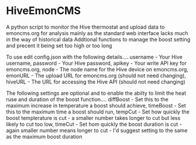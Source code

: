# HiveEmonCMS

A python script to monitor the Hive thermostat and upload data to emoncms.org for analysis mainly as the standard web interface lacks much in the way of historical data
Addtional functions to manage the boost setting and precent it being set too high or too long

To use edit config.json with the following details....
username - Your Hive username,
password - Your Hive password,
apikey - Your write API key for emoncms.org,
node - The node name for the Hive device on emoncms.org,
emonURL - The upload URL for emoncms.org (should not need changing),
hiveURL - The URL for accessing the Hive API (should not need changing)

The following settings are optional and to enable the abilty to limit the heat ruse and duration of the boost function....
diffBoost - Set this to the maximum increase in temperature a boost should achieve,
timeBoost - Set this to the maximum time a boost should run,
tempCut - Set how quickly the boost templerature is cut - a smaller number takes longer to cut but less likely to cut too low,
timeCut - Set hom quickly the boost duration is cut - again smaller number means longer to cut - I'd suggest setting to the same as the maximum boost duration
